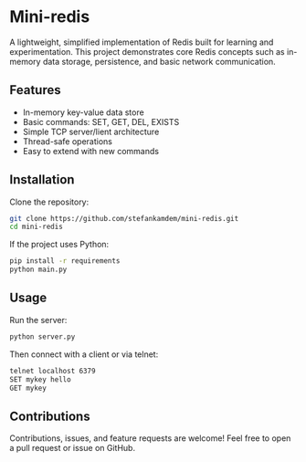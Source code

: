 # Mini-redis

A lightweight, simplified implementation of Redis built for learning and experimentation.
This project demonstrates core Redis concepts such as in-memory data storage, persistence, and basic network communication.

## Features
<ul>
  <li>In-memory key-value data store</li>
  <li>Basic commands: SET, GET, DEL, EXISTS</li>
  <li>Simple TCP server/lient architecture</li>
  <li>Thread-safe operations</li>
  <li>Easy to extend with new commands</li>
</ul>

## Installation

Clone the repository:
```bash
git clone https://github.com/stefankamdem/mini-redis.git
cd mini-redis
```

If the project uses Python:
```bash
pip install -r requirements
python main.py
```

## Usage
Run the server:
```bash
python server.py
```

Then connect with a client or via telnet:
```bash
telnet localhost 6379
SET mykey hello
GET mykey
```

## Contributions
Contributions, issues, and feature requests are welcome!
Feel free to open a pull request or issue on GitHub.
